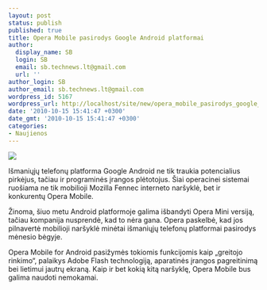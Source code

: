 ```yaml
---
layout: post
status: publish
published: true
title: Opera Mobile pasirodys Google Android platformai
author:
  display_name: SB
  login: SB
  email: sb.technews.lt@gmail.com
  url: ''
author_login: SB
author_email: sb.technews.lt@gmail.com
wordpress_id: 5167
wordpress_url: http://localhost/site/new/opera_mobile_pasirodys_google_android_platformai/
date: '2010-10-15 15:41:47 +0300'
date_gmt: '2010-10-15 15:41:47 +0300'
categories:
- Naujienos
---
```

<div class="imgright"><img src="http://www.part.lt/img/a575335fa9ad68d56bf28cbfde2bfce731.jpg"  /></div>
<p>Išmaniųjų telefonų platforma Google Android ne tik traukia potencialius pirkėjus, tačiau ir programinės įrangos plėtotojus. Šiai operacinei sistemai ruošiama ne tik mobilioji Mozilla Fennec interneto naršyklė, bet ir konkurentų Opera Mobile.</p>
<p>Žinoma, šiuo metu Android platformoje galima išbandyti Opera Mini versiją, tačiau kompanija nusprendė, kad to nėra gana. Opera paskelbė, kad jos pilnavertė mobilioji naršyklė minėtai išmaniųjų telefonų platformai pasirodys mėnesio bėgyje.</p>
<p>Opera Mobile for Android pasižymės tokiomis funkcijomis kaip „greitojo rinkimo“, palaikys Adobe Flash technologiją, aparatinės įrangos pagreitinimą bei lietimui jautrų ekraną. Kaip ir bet kokią kitą naršyklę, Opera Mobile bus galima naudoti nemokamai.<br /></p>
